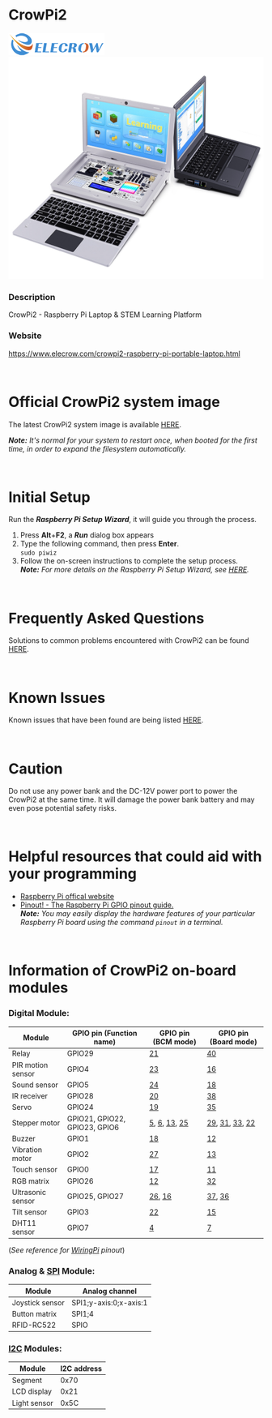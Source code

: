 # CrowPi2
<a href="https://www.elecrow.com"><img src="./images/Elecrow_logo.png" alt="Elecrow"></a>  
![image](./images/crowpi2.jpg)  

### Description
CrowPi2 - Raspberry Pi Laptop & STEM Learning Platform

### Website
https://www.elecrow.com/crowpi2-raspberry-pi-portable-laptop.html

<br>

# Official CrowPi2 system image
The latest CrowPi2 system image is available [HERE](https://drive.google.com/file/d/1vNiY359ShIS39KHX0jtAyz682MvaxhdK/view?usp=sharing).  

***Note:** It's normal for your system to restart once, when booted for the first time, in order to expand the filesystem automatically.*  

<br>

# Initial Setup
Run the ***Raspberry Pi Setup Wizard***, it will guide you through the process.  
1. Press **Alt**+**F2**, a ***Run*** dialog box appears  
2. Type the following command, then press **Enter**. <br> `sudo piwiz`  
3. Follow the on-screen instructions to complete the setup process.  
***Note:** For more details on the Raspberry Pi Setup Wizard, see [HERE](https://www.raspberrypi.org/blog/raspbian-update-june-2018/).*  

<br>

# Frequently Asked Questions
Solutions to common problems encountered with CrowPi2 can be found [HERE](./faq/TOC-FAQ.md#frequently-asked-questions).  

<br>

# Known Issues
Known issues that have been found are being listed [HERE](./known_issues/TOC-KI.md#known-issues).  

<br>

# Caution
Do not use any power bank and the DC-12V power port to power the CrowPi2 at the same time. It will damage the power bank battery and may even pose potential safety risks.  

<br>

# Helpful resources that could aid with your programming
- [Raspberry Pi offical website](https://www.raspberrypi.org/help/)  
- [Pinout! - The Raspberry Pi GPIO pinout guide.](https://pinout.xyz/)  
***Note:** You may easily display the hardware features of your particular Raspberry Pi board using the command `pinout` in a terminal.*  

<br>

# Information of CrowPi2 on-board modules

### Digital Module:
| Module             | GPIO pin (Function name)      | GPIO pin (BCM mode)   | GPIO pin (Board mode) |
| -------------------| ------------------------------| ----------------------| ----------------------|
| Relay              | GPIO29                        | [21](https://pinout.xyz/pinout/pin40_gpio21)  | [40](https://pinout.xyz/pinout/pin40_gpio21) |
| PIR motion sensor  | GPIO4                         | [23](https://pinout.xyz/pinout/pin16_gpio23)  | [16](https://pinout.xyz/pinout/pin16_gpio23) |
| Sound sensor       | GPIO5                         | [24](https://pinout.xyz/pinout/pin18_gpio24)  | [18](https://pinout.xyz/pinout/pin18_gpio24) |
| IR receiver        | GPIO28                        | [20](https://pinout.xyz/pinout/pin38_gpio20)  | [38](https://pinout.xyz/pinout/pin38_gpio20) |
| Servo              | GPIO24                        | [19](https://pinout.xyz/pinout/pin35_gpio19)  | [35](https://pinout.xyz/pinout/pin35_gpio19) |
| Stepper motor      | GPIO21, GPIO22, GPIO23, GPIO6 | [5](https://pinout.xyz/pinout/pin29_gpio5), [6](https://pinout.xyz/pinout/pin31_gpio6), [13](https://pinout.xyz/pinout/pin33_gpio13), [25](https://pinout.xyz/pinout/pin22_gpio25) | [29](https://pinout.xyz/pinout/pin29_gpio5), [31](https://pinout.xyz/pinout/pin31_gpio6), [33](https://pinout.xyz/pinout/pin33_gpio13), [22](https://pinout.xyz/pinout/pin22_gpio25) |
| Buzzer             | GPIO1                         | [18](https://pinout.xyz/pinout/pin12_gpio18)  | [12](https://pinout.xyz/pinout/pin12_gpio18) |
| Vibration motor    | GPIO2                         | [27](https://pinout.xyz/pinout/pin13_gpio27)  | [13](https://pinout.xyz/pinout/pin13_gpio27) |
| Touch sensor       | GPIO0                         | [17](https://pinout.xyz/pinout/pin11_gpio17)  | [11](https://pinout.xyz/pinout/pin11_gpio17) |
| RGB matrix         | GPIO26                        | [12](https://pinout.xyz/pinout/pin32_gpio12)  | [32](https://pinout.xyz/pinout/pin32_gpio12) |
| Ultrasonic sensor  | GPIO25, GPIO27                | [26](https://pinout.xyz/pinout/pin37_gpio26), [16](https://pinout.xyz/pinout/pin36_gpio16) | [37](https://pinout.xyz/pinout/pin37_gpio26), [36](https://pinout.xyz/pinout/pin36_gpio16) |
| Tilt sensor        | GPIO3                         | [22](https://pinout.xyz/pinout/pin15_gpio22)  | [15](https://pinout.xyz/pinout/pin15_gpio22) |
| DHT11 sensor       | GPIO7                         | [4](https://pinout.xyz/pinout/pin7_gpio4)     | [7](https://pinout.xyz/pinout/pin7_gpio4)    |

(*See reference for [WiringPi](https://pinout.xyz/pinout/wiringpi) pinout*)

### Analog & [SPI](https://pinout.xyz/pinout/spi) Module:
| Module             | Analog channel                |
| -------------------| ------------------------------|
| Joystick sensor    | SPI1;y-axis:0;x-axis:1        |
| Button matrix      | SPI1;4                        |
| RFID-RC522         | SPIO                          |

### [I2C](https://pinout.xyz/pinout/i2c) Modules:
| Module             | I2C address                   |
| -------------------| ------------------------------|
| Segment            | 0x70                          |
| LCD display        | 0x21                          |
| Light sensor       | 0x5C                          |
